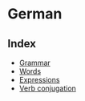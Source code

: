 # German

## Index

  - [Grammar](grammar.md)
  - [Words](words.md)
  - [Expressions](expressions.md)
  - [Verb conjugation](verb-conjugation.md)
